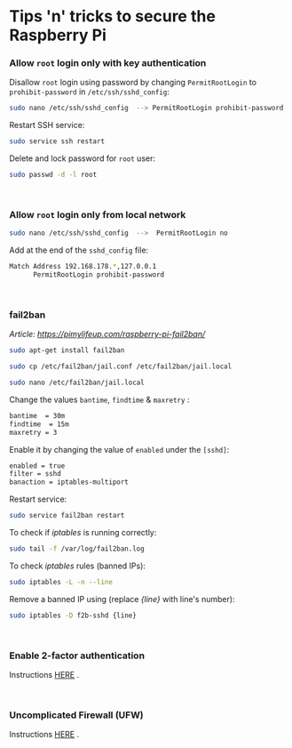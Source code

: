 # Tips 'n' tricks to secure the Raspberry Pi

### Allow `root` login **only** with key authentication

Disallow `root` login using password by changing `PermitRootLogin` to `prohibit-password` in `/etc/ssh/sshd_config`:
``` bash
sudo nano /etc/ssh/sshd_config	-->	PermitRootLogin prohibit-password
```

Restart SSH service:
``` bash
sudo service ssh restart
```

Delete and lock password for `root` user:
``` bash
sudo passwd -d -l root
```

<br>

### Allow `root` login **only** from local network

``` bash
sudo nano /etc/ssh/sshd_config  -->  PermitRootLogin no
```

Add at the end of the `sshd_config` file:

``` bash
Match Address 192.168.178.*,127.0.0.1
      PermitRootLogin prohibit-password
```

<br>

### fail2ban

*Article: https://pimylifeup.com/raspberry-pi-fail2ban/*

``` bash
sudo apt-get install fail2ban

sudo cp /etc/fail2ban/jail.conf /etc/fail2ban/jail.local

sudo nano /etc/fail2ban/jail.local
```

Change the values `bantime`, `findtime` & `maxretry` :

``` bash
bantime  = 30m
findtime  = 15m
maxretry = 3
```

Enable it by changing the value of `enabled` under the `[sshd]`:

``` bash
enabled = true
filter = sshd
banaction = iptables-multiport
```

Restart service:

``` bash
sudo service fail2ban restart
```

To check if *iptables* is running correctly:

``` bash
sudo tail -f /var/log/fail2ban.log
```

To check *iptables* rules (banned IPs):

``` bash
sudo iptables -L -n --line
```

Remove a banned IP using (replace *{line}* with line's number):

``` bash
sudo iptables -D f2b-sshd {line}
```

<br>

### Enable 2-factor authentication

Instructions [HERE](https://github.com/smyrnakis/raspberry-born/blob/main/2FA.md) .

<br>

### Uncomplicated Firewall (UFW)

Instructions [HERE](https://github.com/smyrnakis/raspberry-born/blob/main/ufw.md) .

<br>